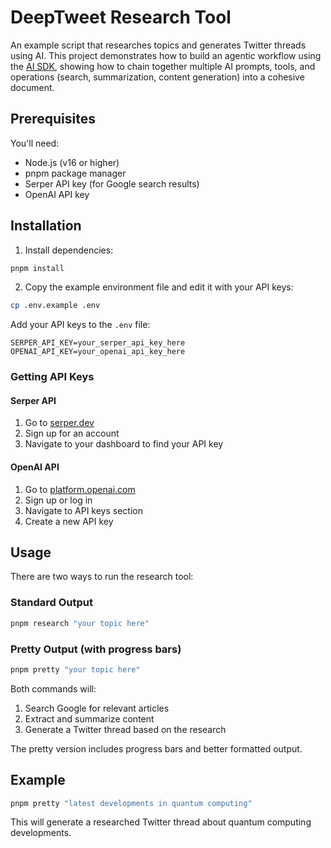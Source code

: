 # DeepTweet Research Tool

An example script that researches topics and generates Twitter threads using AI. This project demonstrates how to build an agentic workflow using the [AI SDK](https://github.com/vercel/ai), showing how to chain together multiple AI prompts, tools, and operations (search, summarization, content generation) into a cohesive document.

## Prerequisites

You'll need:

- Node.js (v16 or higher)
- pnpm package manager
- Serper API key (for Google search results)
- OpenAI API key

## Installation

1. Install dependencies:

```bash
pnpm install
```

2. Copy the example environment file and edit it with your API keys:

```bash
cp .env.example .env
```

Add your API keys to the `.env` file:

```
SERPER_API_KEY=your_serper_api_key_here
OPENAI_API_KEY=your_openai_api_key_here
```

### Getting API Keys

#### Serper API

1. Go to [serper.dev](https://serper.dev)
2. Sign up for an account
3. Navigate to your dashboard to find your API key

#### OpenAI API

1. Go to [platform.openai.com](https://platform.openai.com)
2. Sign up or log in
3. Navigate to API keys section
4. Create a new API key

## Usage

There are two ways to run the research tool:

### Standard Output

```bash
pnpm research "your topic here"
```

### Pretty Output (with progress bars)

```bash
pnpm pretty "your topic here"
```

Both commands will:

1. Search Google for relevant articles
2. Extract and summarize content
3. Generate a Twitter thread based on the research

The pretty version includes progress bars and better formatted output.

## Example

```bash
pnpm pretty "latest developments in quantum computing"
```

This will generate a researched Twitter thread about quantum computing developments.
